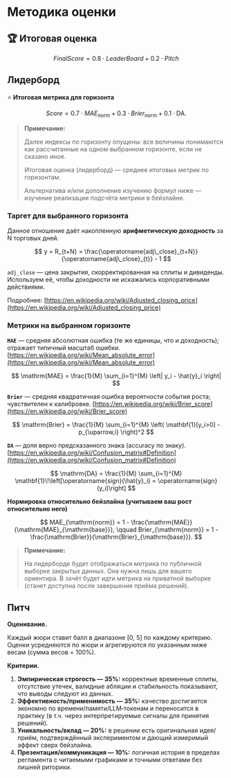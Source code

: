 # Методика оценки

## 🏆 Итоговая оценка

$$
FinalScore=0.8 \cdot LeaderBoard + 0.2 \cdot Pitch
$$

## Лидерборд

⭐ **Итоговая метрика для горизонта**

$$
Score = 0.7 \cdot MAE_{\mathrm{norm}} + 0.3 \cdot Brier_{\mathrm{norm}} + 0.1 \cdot \mathrm{DA}.
$$

> **Примечание:**
>
> Далее индексы по горизонту опущены: все величины понимаются как рассчитанные на одном выбранном горизонте, если не сказано иное.
>
> Итоговая оценка (лидерборд) — среднее итоговых метрик по горизонтам.
>
> Альтернатива и/или дополнение изучению формул ниже — изучение реализации подсчёта метрики в бейзлайне.

### **Таргет для выбранного горизонта**

Данное отношение даёт накопленную **арифметическую доходность** за N торговых дней.

$$
y = R_{t+N} = \frac{\operatorname{adj\_close}_{t+N}}{\operatorname{adj\_close}_{t}} - 1
$$

`adj_close` — цена закрытия, скорректированная на сплиты и дивиденды. Используем её, чтобы доходности не искажались корпоративными действиями.

Подробнее: [https://en.wikipedia.org/wiki/Adjusted_closing_price](https://en.wikipedia.org/wiki/Adjusted_closing_price)

### **Метрики на выбранном горизонте**

**`MAE`** — средняя абсолютная ошибка (те же единицы, что и доходность); отражает типичный масштаб ошибки. [https://en.wikipedia.org/wiki/Mean_absolute_error](https://en.wikipedia.org/wiki/Mean_absolute_error)

$$
\mathrm{MAE} = \frac{1}{M} \sum_{i=1}^{M} \left| y_i - \hat{y}_i \right|
$$

**`Brier`** — средняя квадратичная ошибка вероятности события роста; чувствителен к калибровке. [https://en.wikipedia.org/wiki/Brier_score](https://en.wikipedia.org/wiki/Brier_score)

$$
\mathrm{Brier} = \frac{1}{M} \sum_{i=1}^{M} \left( \mathbf{1}[y_i>0] - p_{\uparrow,i} \right)^2
$$

**`DA`** — доля верно предсказанного знака (accuracy по знаку). [https://en.wikipedia.org/wiki/Confusion_matrix#Definition](https://en.wikipedia.org/wiki/Confusion_matrix#Definition)

$$
\mathrm{DA} = \frac{1}{M} \sum_{i=1}^{M} \mathbf{1}\!\left[\operatorname{sign}(\hat{y}_i) = \operatorname{sign}(y_i)\right]
$$

**Нормировка относительно бейзлайна (учитываем ваш рост относительно него)**

$$
MAE_{\mathrm{norm}} = 1 - \frac{\mathrm{MAE}}{\mathrm{MAE}_{\mathrm{base}}}, \qquad Brier_{\mathrm{norm}} = 1 - \frac{\mathrm{Brier}}{\mathrm{Brier}_{\mathrm{base}}}.
$$

> **Примечание:**
>
> На лидерборде будет отображаться метрика по публичной выборке закрытых данных. Она нужна лишь для вашего ориентира. В зачёт будет идти метрика на приватной выборке (станет доступна после завершения приёма решений).

## Питч

**Оценивание.**

Каждый жюри ставит балл в диапазоне [0, 5] по каждому критерию. Оценки усредняются по жюри и агрегируются по указанным ниже весам (сумма весов = 100%).

**Критерии.**

1. **Эмпирическая строгость — 35%:** корректные временные сплиты, отсутствие утечек, валидные абляции и стабильность показывают, что выводы следуют из данных.
2. **Эффективность/применимость — 35%:** качество достигается экономно по времени/памяти/LLM‑токенам и переносится в практику (в т.ч. через интерпретируемые сигналы для принятия решений).
3. **Уникальность/вклад — 20%:** в решении есть оригинальная идея/приём, подтверждённый экспериментом и дающий измеримый эффект сверх бейзлайна.
4. **Презентация/коммуникация — 10%:** логичная история в пределах регламента с читаемыми графиками и точными ответами без лишней риторики.

